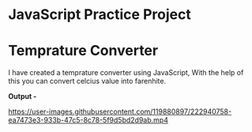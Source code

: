 # JavaScript Practice Project

# Temprature Converter

I have created a temprature converter using JavaScript, With the help of this you can convert celcius value into farenhite.

**Output -**

https://user-images.githubusercontent.com/119880897/222940758-ea7473e3-933b-47c5-8c78-5f9d5bd2d9ab.mp4

